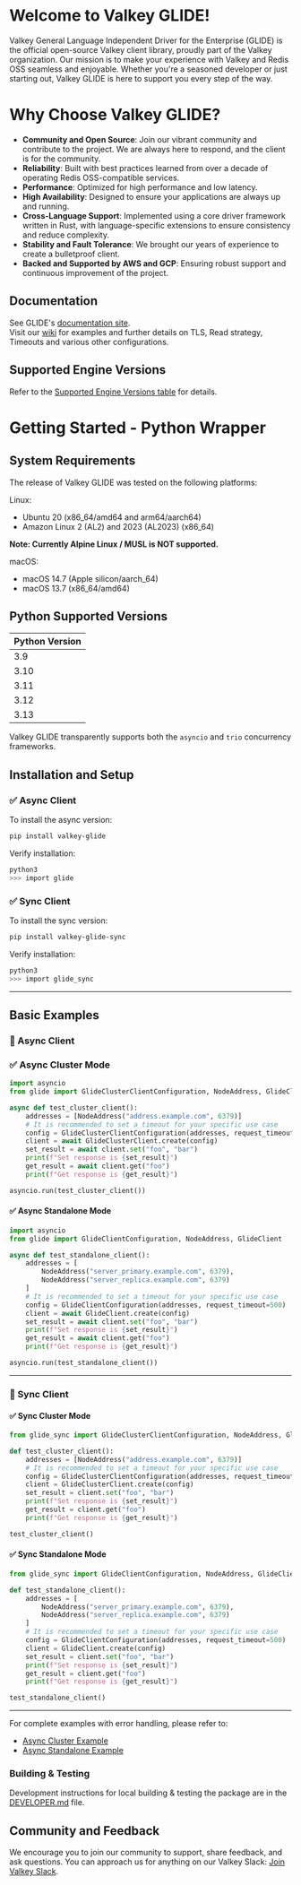 # Welcome to Valkey GLIDE!

Valkey General Language Independent Driver for the Enterprise (GLIDE) is the official open-source Valkey client library, proudly part of the Valkey organization. Our mission is to make your experience with Valkey and Redis OSS seamless and enjoyable. Whether you're a seasoned developer or just starting out, Valkey GLIDE is here to support you every step of the way.

# Why Choose Valkey GLIDE?

- **Community and Open Source**: Join our vibrant community and contribute to the project. We are always here to respond, and the client is for the community.
- **Reliability**: Built with best practices learned from over a decade of operating Redis OSS-compatible services.
- **Performance**: Optimized for high performance and low latency.
- **High Availability**: Designed to ensure your applications are always up and running.
- **Cross-Language Support**: Implemented using a core driver framework written in Rust, with language-specific extensions to ensure consistency and reduce complexity.
- **Stability and Fault Tolerance**: We brought our years of experience to create a bulletproof client.
- **Backed and Supported by AWS and GCP**: Ensuring robust support and continuous improvement of the project.

## Documentation

See GLIDE's [documentation site](https://valkey.io/valkey-glide/).  
Visit our [wiki](https://github.com/valkey-io/valkey-glide/wiki/Python-wrapper) for examples and further details on TLS, Read strategy, Timeouts and various other configurations.

## Supported Engine Versions

Refer to the [Supported Engine Versions table](https://github.com/valkey-io/valkey-glide/blob/main/README.md#supported-engine-versions) for details.

# Getting Started - Python Wrapper

## System Requirements

The release of Valkey GLIDE was tested on the following platforms:

Linux:

-   Ubuntu 20 (x86_64/amd64 and arm64/aarch64)
-   Amazon Linux 2 (AL2) and 2023 (AL2023) (x86_64)

**Note: Currently Alpine Linux / MUSL is NOT supported.**

macOS:

-   macOS 14.7 (Apple silicon/aarch_64)
-   macOS 13.7 (x86_64/amd64)

## Python Supported Versions

| Python Version |
|----------------|
| 3.9            |
| 3.10           |
| 3.11           |
| 3.12           |
| 3.13           |

Valkey GLIDE transparently supports both the `asyncio` and `trio` concurrency frameworks.

## Installation and Setup

### ✅ Async Client

To install the async version:

```bash
pip install valkey-glide
```

Verify installation:

```bash
python3
>>> import glide
```

### ✅ Sync Client

To install the sync version:

```bash
pip install valkey-glide-sync
```

Verify installation:

```bash
python3
>>> import glide_sync
```

---

## Basic Examples

### 🔁 Async Client

### ✅ Async Cluster Mode

```python
import asyncio
from glide import GlideClusterClientConfiguration, NodeAddress, GlideClusterClient

async def test_cluster_client():
    addresses = [NodeAddress("address.example.com", 6379)]
    # It is recommended to set a timeout for your specific use case
    config = GlideClusterClientConfiguration(addresses, request_timeout=500)  # 500ms timeout
    client = await GlideClusterClient.create(config)
    set_result = await client.set("foo", "bar")
    print(f"Set response is {set_result}")
    get_result = await client.get("foo")
    print(f"Get response is {get_result}")

asyncio.run(test_cluster_client())
```

#### ✅ Async Standalone Mode

```python
import asyncio
from glide import GlideClientConfiguration, NodeAddress, GlideClient

async def test_standalone_client():
    addresses = [
        NodeAddress("server_primary.example.com", 6379),
        NodeAddress("server_replica.example.com", 6379)
    ]
    # It is recommended to set a timeout for your specific use case
    config = GlideClientConfiguration(addresses, request_timeout=500)  # 500ms timeout
    client = await GlideClient.create(config)
    set_result = await client.set("foo", "bar")
    print(f"Set response is {set_result}")
    get_result = await client.get("foo")
    print(f"Get response is {get_result}")

asyncio.run(test_standalone_client())
```

---

### 🔂 Sync Client

#### ✅ Sync Cluster Mode

```python
from glide_sync import GlideClusterClientConfiguration, NodeAddress, GlideClusterClient

def test_cluster_client():
    addresses = [NodeAddress("address.example.com", 6379)]
    # It is recommended to set a timeout for your specific use case
    config = GlideClusterClientConfiguration(addresses, request_timeout=500)  # 500ms timeout
    client = GlideClusterClient.create(config)
    set_result = client.set("foo", "bar")
    print(f"Set response is {set_result}")
    get_result = client.get("foo")
    print(f"Get response is {get_result}")

test_cluster_client()
```

#### ✅ Sync Standalone Mode

```python
from glide_sync import GlideClientConfiguration, NodeAddress, GlideClient

def test_standalone_client():
    addresses = [
        NodeAddress("server_primary.example.com", 6379),
        NodeAddress("server_replica.example.com", 6379)
    ]
    # It is recommended to set a timeout for your specific use case
    config = GlideClientConfiguration(addresses, request_timeout=500)  # 500ms timeout
    client = GlideClient.create(config)
    set_result = client.set("foo", "bar")
    print(f"Set response is {set_result}")
    get_result = client.get("foo")
    print(f"Get response is {get_result}")

test_standalone_client()
```

---

For complete examples with error handling, please refer to:
- [Async Cluster Example](https://github.com/valkey-io/valkey-glide/blob/main/examples/python/cluster_example.py)
- [Async Standalone Example](https://github.com/valkey-io/valkey-glide/blob/main/examples/python/standalone_example.py)


### Building & Testing

Development instructions for local building & testing the package are in the [DEVELOPER.md](https://github.com/valkey-io/valkey-glide/blob/main/python/DEVELOPER.md#build-from-source) file.

## Community and Feedback

We encourage you to join our community to support, share feedback, and ask questions. You can approach us for anything on our Valkey Slack: [Join Valkey Slack](https://join.slack.com/t/valkey-oss-developer/shared_invite/zt-2nxs51chx-EB9hu9Qdch3GMfRcztTSkQ).
